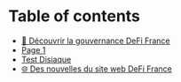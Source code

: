 # Table of contents

* [🐣 Découvrir la gouvernance DeFi France](README.md)
* [Page 1](page-1.md)
* [Test Disiaque](test-disiaque.md)
* [🌐 Des nouvelles du site web DeFi France](des-nouvelles-du-site-web-defi-france.md)
